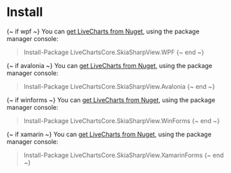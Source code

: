 # Install

{~ if wpf ~}
You can [get LiveCharts from Nuget](https://www.nuget.org/packages/LiveChartsCore.SkiaSharpView.WPF), using the package manager console:

> Install-Package LiveChartsCore.SkiaSharpView.WPF
{~ end ~}

{~ if avalonia ~}
You can [get LiveCharts from Nuget](https://www.nuget.org/packages/LiveChartsCore.SkiaSharpView.Avalonia), using the package manager console:

> Install-Package LiveChartsCore.SkiaSharpView.Avalonia
{~ end ~}

{~ if winforms ~}
You can [get LiveCharts from Nuget](https://www.nuget.org/packages/LiveChartsCore.SkiaSharpView.WinForms), using the package manager console:

> Install-Package LiveChartsCore.SkiaSharpView.WinForms
{~ end ~}


{~ if xamarin ~}
You can [get LiveCharts from Nuget](https://www.nuget.org/packages/LiveChartsCore.SkiaSharpView.XamarinForms), using the package manager console:

> Install-Package LiveChartsCore.SkiaSharpView.XamarinForms
{~ end ~}


